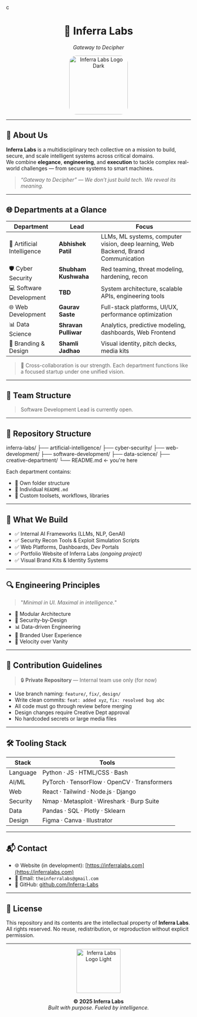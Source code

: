 c<h1 align="center">🧠 Inferra Labs</h1>
<p align="center"><em>Gateway to Decipher</em></p>

<p align="center">
  <img src="https://i.postimg.cc/WhmbpRff/inferra-dark.png" width="160" alt="Inferra Labs Logo Dark" style="border-radius: 20px;"/>
</p>

---

## 🧭 About Us

**Inferra Labs** is a multidisciplinary tech collective on a mission to build, secure, and scale intelligent systems across critical domains.  
We combine **elegance**, **engineering**, and **execution** to tackle complex real-world challenges — from secure systems to smart machines.

> _“Gateway to Decipher” — We don’t just build tech. We reveal its meaning._

---

## 🌐 Departments at a Glance

| Department              | Lead                          | Focus |
|-------------------------|-------------------------------|-------|
| 🤖 Artificial Intelligence | **Abhishek Patil**              | LLMs, ML systems, computer vision, deep learning, Web Backend, Brand Communication |
| 🛡️ Cyber Security          | **Shubham Kushwaha**            | Red teaming, threat modeling, hardening, recon |
| 💻 Software Development    | **TBD**                         | System architecture, scalable APIs, engineering tools |
| 🌐 Web Development         | **Gaurav Saste**                | Full-stack platforms, UI/UX, performance optimization |
| 📊 Data Science            | **Shravan Pulliwar**            | Analytics, predictive modeling, dashboards, Web Frontend |
| 🎨 Branding & Design       | **Shamli Jadhao**               | Visual identity, pitch decks, media kits |

> 🔁 Cross-collaboration is our strength. Each department functions like a focused startup under one unified vision.

---

## 🧠 Team Structure



> Software Development Lead is currently open.

---

## 🧱 Repository Structure

inferra-labs/
├── artificial-intelligence/
├── cyber-security/
├── web-development/
├── software-development/
├── data-science/
├── creative-department/
└── README.md ← you're here


Each department contains:
- 📁 Own folder structure
- 📄 Individual `README.md`
- 🧰 Custom toolsets, workflows, libraries

---

## 🎯 What We Build

- ✅ Internal AI Frameworks (LLMs, NLP, GenAI)
- ✅ Security Recon Tools & Exploit Simulation Scripts
- ✅ Web Platforms, Dashboards, Dev Portals
- ✅ Portfolio Website of Inferra Labs *(ongoing project)*
- ✅ Visual Brand Kits & Identity Systems

---

## 🔍 Engineering Principles

> "_Minimal in UI. Maximal in intelligence._"

- 🧩 Modular Architecture  
- 🔐 Security-by-Design  
- 📊 Data-driven Engineering  
- 🎨 Branded User Experience  
- 🚀 Velocity over Vanity

---

## 🧾 Contribution Guidelines

> 🔒 **Private Repository** — Internal team use only (for now)

- Use branch naming: `feature/`, `fix/`, `design/`
- Write clean commits: `feat: added xyz`, `fix: resolved bug abc`
- All code must go through review before merging
- Design changes require Creative Dept approval
- No hardcoded secrets or large media files

---

## 🛠️ Tooling Stack

| Stack | Tools |
|-------|-------|
| Language | Python · JS · HTML/CSS · Bash |
| AI/ML | PyTorch · TensorFlow · OpenCV · Transformers |
| Web | React · Tailwind · Node.js · Django |
| Security | Nmap · Metasploit · Wireshark · Burp Suite |
| Data | Pandas · SQL · Plotly · Sklearn |
| Design | Figma · Canva · Illustrator |

---

## 📬 Contact

- 🌐 Website (in development): [https://inferralabs.com](https://inferralabs.com)
- 📧 Email: `theinferralabs@gmail.com`
- 🔗 GitHub: [github.com/Inferra-Labs](https://github.com/Inferra-Labs)

---

## 📄 License

This repository and its contents are the intellectual property of **Inferra Labs**.  
All rights reserved. No reuse, redistribution, or reproduction without explicit permission.

---

<p align="center">
  <img src="https://i.postimg.cc/ZBZzM0Jb/inferra-light.png" width="120" alt="Inferra Labs Logo Light"/>
</p>

<p align="center">
  <strong>© 2025 Inferra Labs</strong><br>
  <em>Built with purpose. Fueled by intelligence.</em>
</p>

